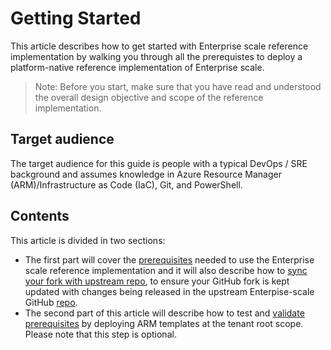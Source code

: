 

# Getting Started

This article describes how to get started with Enterprise scale reference implementation by walking you through all the prerequistes to deploy a platform-native reference implementation of Enterprise scale.
> Note:  Before you start, make sure that you have read and understood the overall design objective and scope of the reference implementation.

## Target audience

The target audience for this guide is people with a typical DevOps / SRE background and assumes knowledge in Azure Resource Manager (ARM)/Infrastructure as Code (IaC), Git, and PowerShell.

## Contents

This article is divided in two sections:

- The first part will cover the [prerequisites](./Prerequisites.md) needed to use the Enterprise scale reference implementation and it will also describe how to [sync your fork with upstream repo](./Prerequisites.md/#Sync-your-fork-with-upstream-repo), to ensure your GitHub fork is kept updated with changes being released in the upstream Enterpise-scale GitHub [repo](https://github.com/Azure/Enterprise-scale).
- The second part of this article will describe how to test and [validate prerequisites](./Validate-prereqs.md) by deploying ARM templates at the tenant root scope. Please note that this step is optional.

